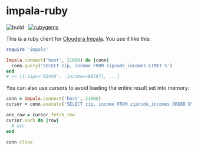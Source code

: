 # impala-ruby

![build](https://travis-ci.org/colinmarc/impala-ruby.svg?branch=master) &nbsp; [![rubygems](https://badge.fury.io/rb/impala.svg)](http://rubygems.org/gems/impala)

This is a ruby client for [Cloudera Impala][1]. You use it like this:

```ruby
require 'impala'

Impala.connect('host', 21000) do |conn|
  conn.query('SELECT zip, income FROM zipcode_incomes LIMIT 5')
end
# => [{:zip=>'02446', :income=>89597}, ...]
```

You can also use cursors to avoid loading the entire result set into memory:

```ruby
conn = Impala.connect('host', 21000)
cursor = conn.execute('SELECT zip, income FROM zipcode_incomes ORDER BY income DESC')

one_row = cursor.fetch_row
cursor.each do |row|
  # etc
end

conn.close
```

[1]: https://ccp.cloudera.com/display/IMPALA10BETADOC/Introducing+Cloudera+Impala
